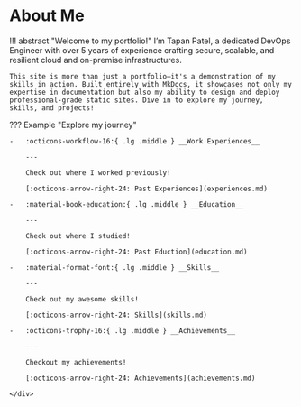 # About Me  
!!! abstract "Welcome to my portfolio!"
    I’m Tapan Patel, a dedicated DevOps Engineer with over 5 years of experience crafting secure, scalable, and resilient cloud and on-premise infrastructures.

    This site is more than just a portfolio—it's a demonstration of my skills in action. Built entirely with MkDocs, it showcases not only my expertise in documentation but also my ability to design and deploy professional-grade static sites. Dive in to explore my journey, skills, and projects!

??? Example "Explore my journey" 
    <div class="grid cards" markdown>

    -   :octicons-workflow-16:{ .lg .middle } __Work Experiences__

        ---

        Check out where I worked previously!

        [:octicons-arrow-right-24: Past Experiences](experiences.md)  

    -   :material-book-education:{ .lg .middle } __Education__

        ---

        Check out where I studied!

        [:octicons-arrow-right-24: Past Eduction](education.md)  

    -   :material-format-font:{ .lg .middle } __Skills__

        ---

        Check out my awesome skills!

        [:octicons-arrow-right-24: Skills](skills.md)

    -   :octicons-trophy-16:{ .lg .middle } __Achievements__

        ---

        Checkout my achievements! 

        [:octicons-arrow-right-24: Achievements](achievements.md)

    </div> 

